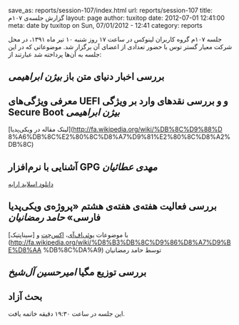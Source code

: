 save_as: reports/session-107/index.html
url: reports/session-107
title: گزارش جلسه‌ی ۱۰۷م
layout: page
author: tuxitop
date: 2012-07-01 12:41:00
meta: date by tuxitop on Sun, 07/01/2012 - 12:41
category: reports

جلسه ۱۰۷م گروه کاربران لینوکس در ساعت ۱۷ روز شنبه ۱۰ تیر ماه ۱۳۹۱، در محل شرکت
معیار گستر توس با حضور تعدادی از اعضای آن برگزار شد.
موضوعاتی که در این جلسه به آن‌ها پرداخته شد عبارتند از:


<!--more-->



## بررسی اخبار دنیای متن باز *بیژن ابراهیمی*

## معرفی ویژگی‌های UEFI و و بررسی نقدهای وارد بر ویژگی Secure Boot *بیژن ابراهیمی*
[لینک مقاله در ویکی‌پدیا](http://fa.wikipedia.org/wiki/%DB%8C%D9%88%D
8%A6%DB%8C%E2%80%8C%D8%A7%D9%81%E2%80%8C%D8%A2%DB%8C)

## آشنایی با نرم‌افزار GPG *مهدی عطائیان*
[دانلود اسلاید
ارایه](/theme/uploads/reports/session-107/gpg.pdf)

## بررسی فعالیت هفته‌ی هفته‌ی هشتم «پروژه‌ی ویکی‌پدیا فارسی» *حامد رمضانیان*
با موضوعات
[یو‌ئی‌اف‌آی](http://fa.wikipedia.org/wiki/یوئی‌اف‌آی)،
[اکس‌چت](http://fa.wikipedia.org/wiki/%D8%A7%DA%A9%D8%B3%E2%80%8C%DA%86%D8%AA)
و [سیناپتیک](http://fa.wikipedia.org/wiki/%D8%B3%DB%8C%D9%86%D8%A7%D9%BE%D8%AA
%DB%8C%DA%A9) توسط حامد رمضانیان

## بررسی توزیع مگیا *امیرحسین آل‌شیخ*

## بحث آزاد



این جلسه در ساعت ۱۹:۳۰ دقیقه خاتمه یافت.
